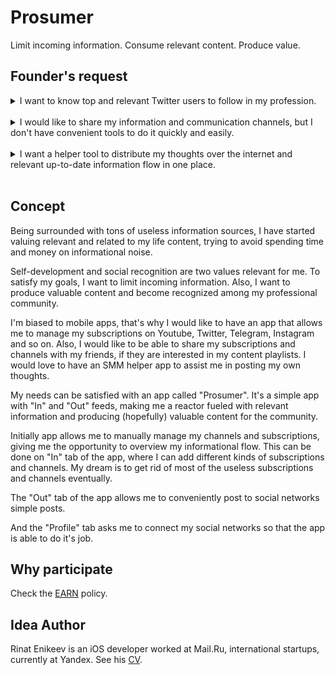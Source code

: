# Prosumer

Limit incoming information. Consume relevant content. Produce value.    

## Founder's request

<details><summary markdown="span">I want to know top and relevant Twitter users to follow in my profession.</summary>
My colleague regularly posts super relevant and useful information in our work chat. Mostly it is repost from Twitter. 
I see that he is up to date with the most relevant and useful information in our profession. He is also great as a professional. 
</details>
<br/>

<details><summary markdown="span">I would like to share my information and communication channels, but I don't have convenient tools to do it quickly and easily.</summary>
A friend of mine is going to do some IT business locally and wants to get my list of Telegram channels. 
He knows I'm familiar with local community and he is eager to get the sources of relevant content and communication channels for his business.     
</details>
<br/>

<details><summary markdown="span">I want a helper tool to distribute my thoughts over the internet and relevant up-to-date information flow in one place.</summary>
After 10 years in profession I want to share my town thoughts on it
Being involved into programming for 10 years, I want to share my thoughts and validate if they are valuable for the community. 
I know there are tons of services, but I don't want to spend my time SMMing and monitoring my posts. 
</details>
<br/>

## Concept
 
Being surrounded with tons of useless information sources, I have started valuing relevant and related to my life content, 
trying to avoid spending time and money on informational noise. 

Self-development and social recognition are two values relevant for me. To satisfy my goals, I want to limit incoming information. 
Also, I want to produce valuable content and become recognized among my professional community. 

I'm biased to mobile apps, that's why I would like to have an app that allows me to manage my subscriptions on Youtube, Twitter, Telegram, Instagram and so on. 
Also, I would like to be able to share my subscriptions and channels with my friends, if they are interested in my content playlists. 
I would love to have an SMM helper app to assist me in posting my own thoughts. 

My needs can be satisfied with an app called "Prosumer". It's a simple app with "In" and "Out" feeds, making me a reactor fueled with relevant information and producing (hopefully) valuable content for the community. 

Initially app allows me to manually manage my channels and subscriptions, giving me the opportunity to overview my informational flow. This can be done on "In" tab of the app, where I can add different kinds of subscriptions and channels.
My dream is to get rid of most of the useless subscriptions and channels eventually. 

The "Out" tab of the app allows me to conveniently post to social networks simple posts. 

And the "Profile" tab asks me to connect my social networks so that the app is able to do it's job. 

## Why participate

Check the [EARN](/EARN.md) policy.

## Idea Author

Rinat Enikeev is an iOS developer worked at Mail.Ru, international startups, currently at Yandex. See his [CV](http://rinat-enikeev.github.io/cv/). 